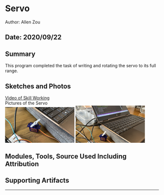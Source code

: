 #  Servo

Author: Allen Zou

Date: 2020/09/22
-----

## Summary
This program completed the task of writing and rotating the servo to its full range. 

## Sketches and Photos
[Video of Skill Working](https://drive.google.com/file/d/1tqKB0o8DmxNMgTyrWLO7gbyR2RyGdGt2/preview)
<br>
Pictures of the Servo
<br>
<img src="./images/servo1.jpg" width="45%" />
<img src="./images/servo2.jpg" width="45%" />

## Modules, Tools, Source Used Including Attribution


## Supporting Artifacts


-----
